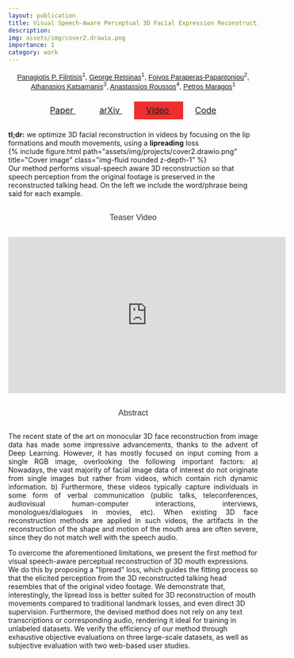 ```yaml
---
layout: publication
title: Visual Speech-Aware Perceptual 3D Facial Expression Reconstruction from Videos
description: 
img: assets/img/cover2.drawio.png
importance: 1
category: work
---
```

<style type="text/css">
  .post-title {
    text-align: center;
    font-family: "Google Sans", sans-serif;
    color: #363636;
    font-size: 2rem;
    font-weight: 400;
    line-height: 1.125;
  }
  .publication-authors
  {
    margin-top: 15px;
    text-align: center;
    font-family: "Google Sans", sans-serif;
  }
  h3 {
    font-family: "Google Sans", sans-serif;
    color: #363636;
    font-weight: 400;
    line-height: 1.125;
    text-align: center;
    margin-top: 30px;
    margin-bottom: 30px;
  }
  .btn {
    /*color: white;*/
    padding: .5rem 1.5rem;
    text-transform: none;
    font-size: 17px;
  }
  .btn span {
    /*color:white;*/
  }

  .btn:hover {
    text-decoration: underline;
  }

  .btn.btn-youtube {
    /*background: #FF3636 !important;*/
  }

  .publication-icons {
    margin-top: 30px;
    margin-bottom: 30px;
  }

  .abstract {
    text-align: justify;
  }

</style>

<div class="publication-authors">
  <span class="author-block">
    <a href="https://filby89.github.io">Panagiotis P. Filntisis</a><sup>1</sup>,</span>
  <span class="author-block">
    <a href="https://georgeretsi.github.io">George Retsinas</a><sup>1</sup>,</span>
  <span class="author-block">
    <a href="https://scholar.google.com/citations?user=PngS31QAAAAJ">Foivos Paraperas-Papantoniou</a><sup>2</sup>,
  </span>
  <span class="author-block">
    <a href="https://www.ilsp.gr/en/members/katsamanis-athanasios-nassos/">Athanasios Katsamanis</a><sup>3</sup>,
  </span>
  <span class="author-block">
    <a href="https://users.ics.forth.gr/~troussos/">Anastassios Roussos</a><sup>4</sup>,
  </span>
  <span class="author-block">
    <a href="https://robotics.ntua.gr/members/maragos/">Petros Maragos</a><sup>1</sup>
  </span>
</div>

<div class="row publication-icons">
  <div class="col-sm" align=center>
        <!-- PDF Link. -->
        <!-- Video Link. -->
        <a class="btn btn-dark btn-rounded" href="#!" role="button">
          <i class="fa fa-file-pdf"></i>
          Paper
        </a>
        <a class="btn btn-dark" href="#!" role="button">
          <i class="ai ai-arxiv"></i>
          arXiv
        </a>
        <!-- Video Link. -->
        <a class="btn btn-dark btn-youtube" style="background-color: #ed302f; !important" href="https://youtu.be/P1kqrxWNizI" role="button">
          <i class="fab fa-youtube"></i>
          Video
        </a>
        <!-- Code Link. -->
        <!-- Github -->
        <a class="btn btn-dark" href="https://github.com/filby89/spectre" role="button">
          <i class="fab fa-github"></i>
          Code
        </a>
  </div>
</div>

<div class="alert alert-info">
<b>tl;dr:</b> we optimize 3D facial reconstruction in videos by focusing on the lip formations and mouth movements, using a <b>lipreading</b> loss
</div>

<div class="row">
    <div class="col-sm">
        {% include figure.html path="assets/img/projects/cover2.drawio.png" title="Cover image" class="img-fluid rounded z-depth-1" %}
    </div>
</div>
<div class="caption">
    Our method performs visual-speech aware 3D reconstruction so that speech perception from the original footage is preserved in the reconstructed talking head. On the left we include the word/phrase being said for each example.
</div>


<div class="row">
  <div class="col-sm">
    <h3>Teaser Video</h3>
  </div>
</div>

<div class="row justify-content-sm-center" align="center">
    <div class="col-sm">
<iframe width="560" height="315" src="https://www.youtube.com/embed/P1kqrxWNizI" title="YouTube video player" frameborder="0" allow="accelerometer; autoplay; clipboard-write; encrypted-media; gyroscope; picture-in-picture" allowfullscreen></iframe>
    </div>
</div>




<div class="row">
  <div class="col-sm">
    <h3>Abstract</h3>
  </div>
</div>

<p class="abstract">
The recent state of the art on monocular 3D face reconstruction from image data has made some impressive advancements, thanks to the advent of Deep Learning. However, it has mostly focused on input coming from a single RGB image, overlooking the following important factors: 
a) Nowadays, the vast majority of facial image data of interest do not originate from single images but rather from videos, which contain rich dynamic information. b) Furthermore, these videos typically capture individuals in some form of verbal communication (public talks, teleconferences, audiovisual human-computer interactions, interviews, monologues/dialogues in movies, etc). 
When existing 3D face reconstruction methods are applied in such videos, the artifacts in the reconstruction of the shape and motion of the mouth area are often severe, since they do not match well with the speech audio. 

To overcome the aforementioned limitations, we present the first method for visual speech-aware perceptual reconstruction of 3D mouth expressions. We do this by proposing a "lipread" loss, which guides the fitting process so that the elicited perception from the 3D reconstructed talking head resembles that of the original video footage. We demonstrate that, interestingly, the lipread loss is better suited for 3D reconstruction of mouth movements compared to traditional landmark losses, and even direct 3D supervision.  Furthermore, the devised method does not rely on any text transcriptions or corresponding audio, rendering it ideal for training in unlabeled datasets. We verify the efficiency of our method through exhaustive objective evaluations on three large-scale datasets, as well as subjective evaluation with two web-based user studies.
</p>


<!-- <h3> Bibtex </h3> -->
<!-- 
<div class="publications">
{% bibliography --template bibtex_only -q @*[key=filntisis2022visual]* %}
</div> -->